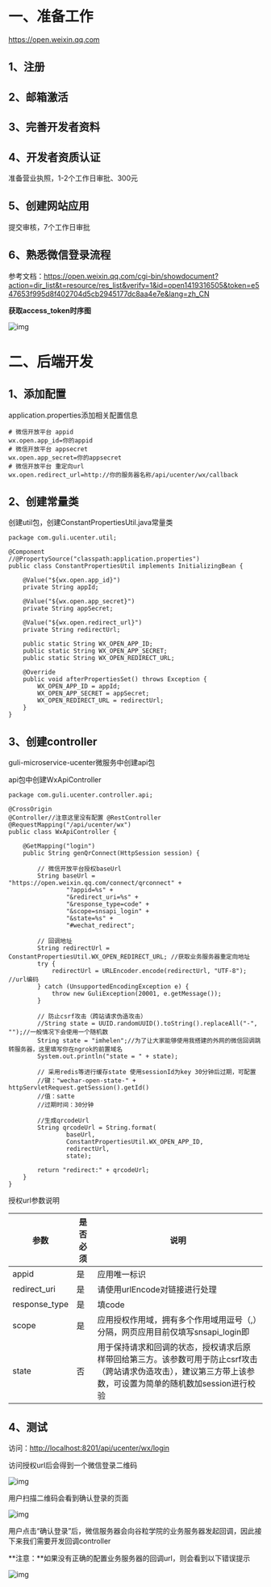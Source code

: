 # **一、准备工作**

https://open.weixin.qq.com

## 1、注册

## 2、邮箱激活

## 3、完善开发者资料

## 4、开发者资质认证

准备营业执照，1-2个工作日审批、300元

## 5、创建网站应用

提交审核，7个工作日审批

## 6、熟悉微信登录流程

参考文档：https://open.weixin.qq.com/cgi-bin/showdocument?action=dir_list&t=resource/res_list&verify=1&id=open1419316505&token=e547653f995d8f402704d5cb2945177dc8aa4e7e&lang=zh_CN

**获取access_token时序图**

![img](./assets/730bd7bb80c05490a688330820419d9b.png)

# 二、后端开发

## 1、添加配置

application.properties添加相关配置信息

```
# 微信开放平台 appid
wx.open.app_id=你的appid
# 微信开放平台 appsecret
wx.open.app_secret=你的appsecret
# 微信开放平台 重定向url
wx.open.redirect_url=http://你的服务器名称/api/ucenter/wx/callback
```

## **2、创建常量类**

创建util包，创建ConstantPropertiesUtil.java常量类

```
package com.guli.ucenter.util;

@Component
//@PropertySource("classpath:application.properties")
public class ConstantPropertiesUtil implements InitializingBean {

    @Value("${wx.open.app_id}")
    private String appId;

    @Value("${wx.open.app_secret}")
    private String appSecret;

    @Value("${wx.open.redirect_url}")
    private String redirectUrl;

    public static String WX_OPEN_APP_ID;
    public static String WX_OPEN_APP_SECRET;
    public static String WX_OPEN_REDIRECT_URL;

    @Override
    public void afterPropertiesSet() throws Exception {
        WX_OPEN_APP_ID = appId;
        WX_OPEN_APP_SECRET = appSecret;
        WX_OPEN_REDIRECT_URL = redirectUrl;
    }
}
```

## 3、创建controller

guli-microservice-ucenter微服务中创建api包

api包中创建WxApiController

```
package com.guli.ucenter.controller.api;

@CrossOrigin
@Controller//注意这里没有配置 @RestController
@RequestMapping("/api/ucenter/wx")
public class WxApiController {

    @GetMapping("login")
    public String genQrConnect(HttpSession session) {

        // 微信开放平台授权baseUrl
        String baseUrl = "https://open.weixin.qq.com/connect/qrconnect" +
                "?appid=%s" +
                "&redirect_uri=%s" +
                "&response_type=code" +
                "&scope=snsapi_login" +
                "&state=%s" +
                "#wechat_redirect";

        // 回调地址
        String redirectUrl = ConstantPropertiesUtil.WX_OPEN_REDIRECT_URL; //获取业务服务器重定向地址
        try {
            redirectUrl = URLEncoder.encode(redirectUrl, "UTF-8"); //url编码
        } catch (UnsupportedEncodingException e) {
            throw new GuliException(20001, e.getMessage());
        }

        // 防止csrf攻击（跨站请求伪造攻击）
        //String state = UUID.randomUUID().toString().replaceAll("-", "");//一般情况下会使用一个随机数
        String state = "imhelen";//为了让大家能够使用我搭建的外网的微信回调跳转服务器，这里填写你在ngrok的前置域名
        System.out.println("state = " + state);

        // 采用redis等进行缓存state 使用sessionId为key 30分钟后过期，可配置
        //键："wechar-open-state-" + httpServletRequest.getSession().getId()
        //值：satte
        //过期时间：30分钟

        //生成qrcodeUrl
        String qrcodeUrl = String.format(
                baseUrl,
                ConstantPropertiesUtil.WX_OPEN_APP_ID,
                redirectUrl,
                state);

        return "redirect:" + qrcodeUrl;
    }
}
```

授权url参数说明

| 参数            | 是否必须 | 说明                                                                                    |
|---------------|------|---------------------------------------------------------------------------------------|
| appid         | 是    | 应用唯一标识                                                                                |
| redirect_uri  | 是    | 请使用urlEncode对链接进行处理                                                                   |
| response_type | 是    | 填code                                                                                 |
| scope         | 是    | 应用授权作用域，拥有多个作用域用逗号（,）分隔，网页应用目前仅填写snsapi_login即                                        |
| state         | 否    | 用于保持请求和回调的状态，授权请求后原样带回给第三方。该参数可用于防止csrf攻击（跨站请求伪造攻击），建议第三方带上该参数，可设置为简单的随机数加session进行校验 |

## 4、测试

访问：[http://localhost:8201/api/ucenter/wx/login](http://localhost:8104/api/ucenter/wx/login)

访问授权url后会得到一个微信登录二维码

![img](./assets/3772197a-7da8-4c02-a004-c4714ab3e2cf.png)

用户扫描二维码会看到确认登录的页面

![img](./assets/1b103ed2b2fa509c1a98b99d6a73bc16.png)

用户点击“确认登录”后，微信服务器会向谷粒学院的业务服务器发起回调，因此接下来我们需要开发回调controller

**注意：**如果没有正确的配置业务服务器的回调url，则会看到以下错误提示

![img](./assets/e873b322-99e9-44f8-8e82-ea1e97f3cd2c.png)
